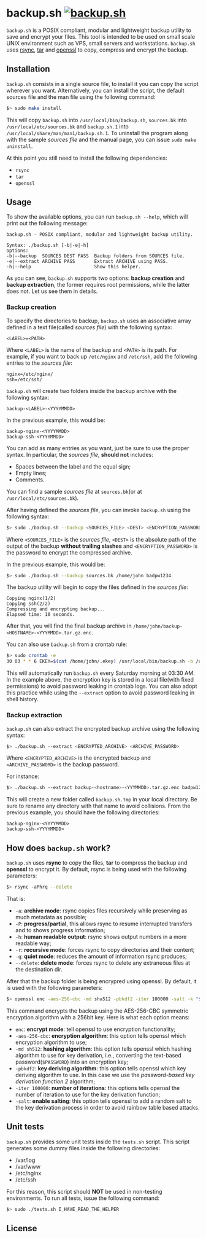 # backup.sh [![backup.sh](https://github.com/ice-bit/backup.sh/actions/workflows/backup.sh.yml/badge.svg)](https://github.com/ice-bit/backup.sh/actions/workflows/backup.sh.yml)
`backup.sh` is a POSIX compliant, modular and lightweight backup utility to save and encrypt your files.
This tool is intended to be used on small scale UNIX environment such as VPS, small servers and 
workstations. `backup.sh` uses [rsync](https://linux.die.net/man/1/rsync), [tar](https://linux.die.net/man/1/tar)
and [openssl](https://linux.die.net/man/1/openssl) to copy, compress and encrypt the backup. 

## Installation
`backup.sh` consists in a single source file, to install it you can copy the script wherever you want.
Alternatively, you can install the script, the default sources file and the man file using the following command:
```sh
$> sudo make install
```
This will copy `backup.sh` into `/usr/local/bin/backup.sh`, `sources.bk` into `/usr/local/etc/sources.bk` and
`backup.sh.1` into `/usr/local/share/man/man1/backup.sh.1`. To uninstall the program along with the sample _sources file_ and the manual page,
you can issue `sudo make uninstall`.

At this point you still need to install the following dependencies:
- `rsync`
- `tar`
- `openssl`

## Usage
To show the available options, you can run `backup.sh --help`, which will print out the following message:
```text
backup.sh - POSIX compliant, modular and lightweight backup utility.

Syntax: ./backup.sh [-b|-e|-h]
options:
-b|--backup  SOURCES DEST PASS  Backup folders from SOURCES file.
-e|--extract ARCHIVE PASS       Extract ARCHIVE using PASS.
-h|--help                       Show this helper.
```

As you can see, `backup.sh` supports two options: **backup creation** and **backup extraction**, the former requires
root permissions, while the latter does not. Let us see them in details.

### Backup creation
To specify the directories to backup, `backup.sh` uses an associative array
defined in a text file(called _sources file_) with the following syntax:

```text
<LABEL>=<PATH>
```

Where `<LABEL>` is the name of the backup and `<PATH>` is its path. For example,
if you want to back up `/etc/nginx` and `/etc/ssh`, add the following entries to the _sources file_:

```text
nginx=/etc/nginx/
ssh=/etc/ssh/
```

`backup.sh` will create two folders inside the backup archive with the following syntax:
```text
backup-<LABEL>-<YYYYMMDD>
```

In the previous example, this would be:
```text
backup-nginx-<YYYYMMDD>
backup-ssh-<YYYYMMDD>
```

You can add as many entries as you want, just be sure to use the proper syntax. In particular,
the _sources file_, **should not** includes:
- Spaces between the label and the equal sign;  
- Empty lines;  
- Comments.

You can find a sample _sources file_ at `sources.bk`(or at `/usr/local/etc/sources.bk`).

After having defined the _sources file_, you can invoke `backup.sh` using the following syntax:
```sh
$> sudo ./backup.sh --backup <SOURCES_FILE> <DEST> <ENCRYPTION_PASSWORD>
```

Where `<SOURCES_FILE>` is the _sources file_, `<DEST>` is the absolute path of the output of the backup 
**without trailing slashes** and `<ENCRYPTION_PASSWORD>` is the password to encrypt the compressed archive.

In the previous example, this would be:
```sh
$> sudo ./backup.sh --backup sources.bk /home/john badpw1234
```

The backup utility will begin to copy the files defined in the _sources file_:
```text
Copying nginx(1/2)
Copying ssh(2/2)
Compressing and encrypting backup...
Elapsed time: 10 seconds.
```

After that, you will find the final backup archive in `/home/john/backup-<HOSTNAME>-<YYYMMDD>.tar.gz.enc`.

You can also use `backup.sh` from a crontab rule:
```sh
$> sudo crontab -e
30 03 * * 6 EKEY=$(cat /home/john/.ekey) /usr/local/bin/backup.sh -b /usr/local/etc/sources.bk /home/john $EKEY

```

This will automatically run `backup.sh` every Saturday morning at 03:30 AM. In the example above, the encryption
key is stored in a local file(with fixed permissions) to avoid password leaking in crontab logs. You can also
adopt this practice while using the `--extract` option to avoid password leaking in shell history.

### Backup extraction
`backup.sh` can also extract the encrypted backup archive using the following syntax:

```sh
$> ./backup.sh --extract <ENCRYPTED_ARCHIVE> <ARCHIVE_PASSWORD>
```

Where `<ENCRYPTED_ARCHIVE>` is the encrypted backup and `<ARCHIVE_PASSWORD>` is the backup password.

For instance:

```sh
$> ./backup.sh --extract backup-<hostname>-<YYYMMDD>.tar.gz.enc badpw1234
```

This will create a new folder called `backup.sh.tmp` in your local directory. Be sure to rename any directory
with that name to avoid collisions. From the previous example, you should have the following directories:
```text
backup-nginx-<YYYYMMDD>
backup-ssh-<YYYYMMDD>
```


## How does `backup.sh` work?
`backup.sh` uses **rsync** to copy the files, **tar** to compress the backup and **openssl**
to encrypt it. By default, rsync is being used with the following parameters:
```sh
$> rsync -aPhrq --delete
```

That is:

- `-a`: **archive mode**: rsync copies files recursively while preserving as much metadata
as possible;  
- `-P`: **progress/partial**, this allows rsync to resume interrupted transfers and to 
shows progress information;  
- `-h`: **human readable output**: rsync shows output numbers in a more readable way;  
- `-r`: **recursive mode**: forces rsync to copy directories and their content;  
- `-q`: **quiet mode**: reduces the amount of information rsync produces;  
- `--delete`: **delete mode**: forces rsync to delete any extraneous files at the
destination dir.


After that the backup folder is being encrypred using openssl. By default, it is used
with the following parameters:
```sh
$> openssl enc -aes-256-cbc -md sha512 -pbkdf2 -iter 100000 -salt -k "$PASSWORD" > file.tar.gz.enc
```

This command encrypts the backup using the AES-256-CBC symmetric encryption algorithm with a 256bit
key. Here is what each option means:
- `enc`: **encrypt mode**: tell openssl to use encryption functionality;  
- `-aes-256-cbc`: **encryption algorithm**: this option tells openssl which encryption algorithm to use;  
- `-md sh512`: **hashing algorithm**: this option tells openssl which hashing algorithm to use for key derivation,
i.e., converting the text-based password(`$PASSWORD`) into an encryption key;  
- `-pbkdf2`: **key deriving algorithm**: this option tells openssl which key deriving algorithm to use. In this case
we use the _password-based key derivation function 2_ algorithm;  
- `-iter 100000`: **number of iterations**: this options tells openssl the number of iteration to use for the key derivation
function;  
- `-salt`: **enable salting**: this option tells openssl to add a random salt to the key derivation process in order to 
avoid rainbow table based attacks.

## Unit tests
`backup.sh` provides some unit tests inside the `tests.sh` script. This script generates some dummy files inside the following
directories:
- /var/log
- /var/www
- /etc/nginx
- /etc/ssh

For this reason, this script should **NOT** be used in non-testing environments. To run all tests, issue the following command:
```sh
$> sudo ./tests.sh I_HAVE_READ_THE_HELPER
```

## License
